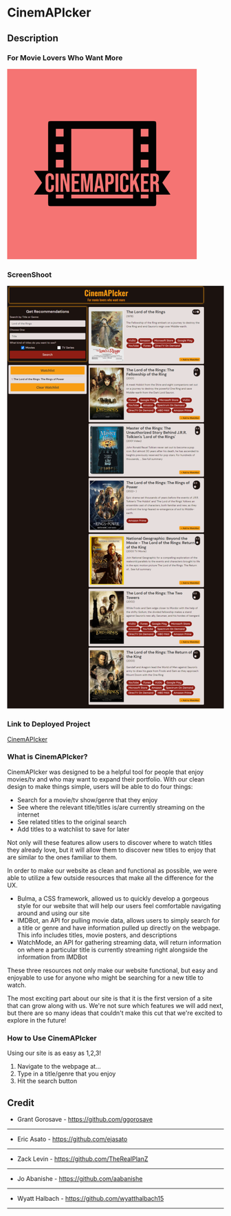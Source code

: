 # **CinemAPIcker**    

## Description

### For Movie Lovers Who Want More

![CinemAPIcker Logo](./assets/images/CinemAPIcker_logo.png)

### ScreenShoot

![challenge picture](./assets/images/CinemAPIcker.png)

### Link to Deployed Project

[CinemAPIcker](https://wyatthalbach15.github.io/CinemAPIcker/)

### What is CinemAPIcker?
CinemAPIcker was designed to be a helpful tool for people that enjoy movies/tv and who may want to expand their portfolio.
With our clean design to make things simple, users will be able to do four things:
- Search for a movie/tv show/genre that they enjoy
- See where the relevant title/titles is/are currently streaming on the internet
- See related titles to the original search
- Add titles to a watchlist to save for later

Not only will these features allow users to discover where to watch titles they already love, but it will allow them to discover new titles to enjoy that are similar to the ones familiar to them.

In order to make our website as clean and functional as possible, we were able to utilize a few outside resources that make all the difference for the UX.
- Bulma, a CSS framework, allowed us to quickly develop a gorgeous style for our website that will help our users feel comfortable navigating around and using our site
- IMDBot, an API for pulling movie data, allows users to simply search for a title or genre and have information pulled up directly on the webpage. This info includes titles, movie posters, and descriptions
- WatchMode, an API for gathering streaming data, will return information on where a particular title is currently streaming right alongside the information from IMDBot

These three resources not only make our website functional, but easy and enjoyable to use for anyone who might be searching for a new title to watch.

The most exciting part about our site is that it is the first version of a site that can grow along with us. We're not sure which features we will add next, but there are so many ideas that couldn't make this cut that we're excited to explore in the future! 

### How to Use CinemAPIcker
Using our site is as easy as 1,2,3!
1. Navigate to the webpage at...
2. Type in a title/genre that you enjoy
3. Hit the search button

## Credit

- Grant Gorosave - https://github.com/ggorosave
---
- Eric Asato - https://github.com/ejasato
---
- Zack Levin - https://github.com/TheRealPlanZ
---
- Jo Abanishe - https://github.com/aabanishe
---
- Wyatt Halbach - https://github.com/wyatthalbach15
---
